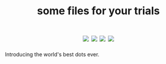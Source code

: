 <h1 align="center">some files for your trials</h1>
<h1 align="center"><img src="https://img.shields.io/badge/LUA-blue?style=for-the-badge&logo=lua">    <img src="https://img.shields.io/badge/OPEN%20SOURCE-purple?style=for-the-badge&logo=git">    <img src="https://img.shields.io/github/stars/oreo-zip/dotfiles?color=yellow&label=STARS&logo=Github&style=for-the-badge">    <img src="https://img.shields.io/badge/AWESOME%20WM-gray?style=for-the-badge&logo=awesomewm"></h1>

Introducing the world's best dots ever.

